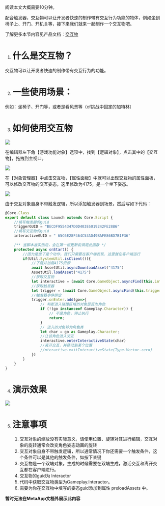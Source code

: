 阅读本文大概需要10分钟。

配合触发器，交互物可以让开发者快速的制作带有交互行为功能的物体，例如坐到椅子上、开门、开机关等，接下来我们就来一起制作一个交互物吧。

了解更多本节内容见产品文档：[交互物](https://meta.feishu.cn/wiki/wikcnlk9GqcZ3J5rFKLJMjL3Pdf)

1. # 什么是交互物？

交互物可以让开发者快速的制作带有交互行为的功能。

2. # 一些使用场景：

例如：坐椅子、开门等，或者是看风景等（cf挑战中固定的加特林）

3. # 如何使用交互物

![](https://meta.feishu.cn/space/api/box/stream/download/asynccode/?code=YjJmMzAxODczNWQzZTA1NjRhZTY2MTQ1MDY3NjcwZDBfaERXWjdwVkVYSHB2dkVlV0VjRW5XRmh2T2xXSWc2dUdfVG9rZW46Ym94Y25DUjQ4RUs5SGxydVVCbGRvaW45YkxZXzE2ODA3MDI2NzQ6MTY4MDcwNjI3NF9WNA)

在编辑器左下角【游戏功能对象】选项中，找到【逻辑对象】，点击其中的【交互物】，拖拽到主视口。

![](https://meta.feishu.cn/space/api/box/stream/download/asynccode/?code=MDQwMGNlOTVjMjE0ODQyOTgwMmE5NmRiODE4OWU3YzNfbm53b3pJeW1vRUs2NGVxRmRYNnpnT0xCeFo3TXVFRkJfVG9rZW46Ym94Y25NbmJTN0J3b1lqTjBING9BY2VRdzhiXzE2ODA3MDI2NzQ6MTY4MDcwNjI3NF9WNA)

在【对象管理器】中点击交互物，【属性面板】中就可以出现交互物的属性面板，可以修改交互物的交互姿态，这里修改为4175，是一个坐下姿态。

![](https://meta.feishu.cn/space/api/box/stream/download/asynccode/?code=YTczZDhmOTYzMmZmMTBjMDM4ODU2NGFhM2UzNjg3MjNfa2R5cFpaUWNZUHJVNEEyNVRqQmdvZVh0OVZnT2J1M1hfVG9rZW46Ym94Y244RXFnYzZZU2ZoRkNjaWxyenI1VktmXzE2ODA3MDI2NzQ6MTY4MDcwNjI3NF9WNA)

由于交互对象自身不带触发逻辑，所以添加触发器到场景，然后写如下代码：

```TypeScript
@Core.Class
export default class Launch extends Core.Script {
    //填写触发器的guid
    triggerGUID = "BECDF9554347D0D403E6019242FE28B6"
    //填写交互物的guid
    interactiveGUID = " 65C6E28F464C53AD49BAFE86BD7B1F36"
    
    /** 当脚本被实例后，会在第一帧更新前调用此函数 */
    protected async onStart() {
        //因为是坐下是个动作，我们只需要在客户端表现，这里就在客户端运行
        if(Util.SystemUtil.isClient()){
            //下载并加载4175资源
            await AssetUtil.asyncDownloadAsset("4175")
            AssetUtil.loadAsset("4175")
            //获取交互物
            let interactive = (await Core.GameObject.asyncFind(this.interactiveGUID)) as Gameplay.Interactor
            //获取触发器
            let trigger = (await Core.GameObject.asyncFind(this.triggerGUID)) as Gameplay.Trigger
            //触发器事件绑定
            trigger.onEnter.add(go=>{
                // 判断进入碰撞区域的对象是否为角色
                if (!(go instanceof Gameplay.Character)) {
                    // 不是角色，停止执行
                    return;
                }
                // 进入的对象转为角色类
                let char = go as Gameplay.Character;
                //让该角色进入交互
                interactive.enterInteractiveState(char)
                //离开交互，并移动到某个位置
                //nteractive.exitInteractiveState(Type.Vector.zero)
            })
        }
    }
}
```

4. # 演示效果

![](https://meta.feishu.cn/space/api/box/stream/download/asynccode/?code=M2IwNGYyNjhmZjc1ZWY4ZTc5MGMwNGI4Y2ZhODYwNGVfM2ZXdTNxaFh0NnJSSnBMVmxnTTN2OUR1SUZYYWRYWW9fVG9rZW46Ym94Y25GMUFMeUM2VVFvcXRLVkNwYnFrQm5mXzE2ODA3MDI2NzQ6MTY4MDcwNjI3NF9WNA)

5. # 注意事项
   
   1. 交互对象的缩放没有实际意义，请使用位置、旋转对其进行编辑，交互对象的旋转通常会改变角色姿态动画的旋转
   2. 交互对象自身不带触发逻辑，所以通常情况下你还需要一个触发条件，这个条件可以是其他的触发条件，如按下某键
   3. 交互物是一个双端对象，生成的时候需要在双端生成，激活交互和离开交互都在客户端进行。
   4. 交互物的guid为 Interactor
   5. 代码中获取交互物类型为Gameplay.Interactor。
   6. 需要为你在交互物中填写的姿态guid添加到属性 preloadAssets 中。

**暂时无法在MetaApp文档外展示此内容**


